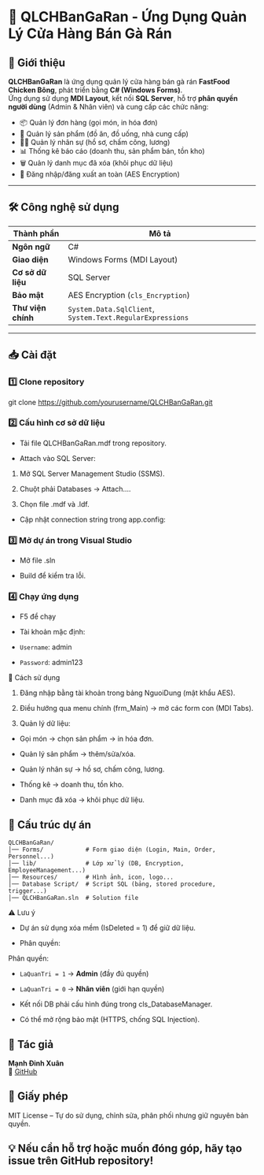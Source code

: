 # 🐔 QLCHBanGaRan - Ứng Dụng Quản Lý Cửa Hàng Bán Gà Rán

## 📌 Giới thiệu
**QLCHBanGaRan** là ứng dụng quản lý cửa hàng bán gà rán **FastFood Chicken Bông**, phát triển bằng **C# (Windows Forms)**.  
Ứng dụng sử dụng **MDI Layout**, kết nối **SQL Server**, hỗ trợ **phân quyền người dùng** (Admin & Nhân viên) và cung cấp các chức năng:

- 📦 Quản lý đơn hàng (gọi món, in hóa đơn)
- 🍔 Quản lý sản phẩm (đồ ăn, đồ uống, nhà cung cấp)
- 👨‍💼 Quản lý nhân sự (hồ sơ, chấm công, lương)
- 📊 Thống kê báo cáo (doanh thu, sản phẩm bán, tồn kho)
- 🗑 Quản lý danh mục đã xóa (khôi phục dữ liệu)
- 🔐 Đăng nhập/đăng xuất an toàn (AES Encryption)

---

## 🛠 Công nghệ sử dụng
| Thành phần | Mô tả |
|------------|-------|
| **Ngôn ngữ** | C# |
| **Giao diện** | Windows Forms (MDI Layout) |
| **Cơ sở dữ liệu** | SQL Server |
| **Bảo mật** | AES Encryption (`cls_Encryption`) |
| **Thư viện chính** | `System.Data.SqlClient`, `System.Text.RegularExpressions` |

---

## 📥 Cài đặt

### 1️⃣ Clone repository
git clone https://github.com/yourusername/QLCHBanGaRan.git
### 2️⃣ Cấu hình cơ sở dữ liệu

- Tải file QLCHBanGaRan.mdf trong repository.

- Attach vào SQL Server:

1. Mở SQL Server Management Studio (SSMS).

2. Chuột phải Databases → Attach....

3. Chọn file .mdf và .ldf.

- Cập nhật connection string trong app.config:
<connectionStrings>
  <add name="ConnectionString" 
       connectionString="Server=YOUR_SERVER;Database=QLCHBanGaRan;Trusted_Connection=True;" />
</connectionStrings>

### 3️⃣ Mở dự án trong Visual Studio

- Mở file .sln

- Build để kiểm tra lỗi.

### 4️⃣ Chạy ứng dụng

- F5 để chạy

- Tài khoản mặc định:

- `Username`: admin

- `Password`: admin123

🚀 Cách sử dụng

1. Đăng nhập bằng tài khoản trong bảng NguoiDung (mật khẩu AES).

2. Điều hướng qua menu chính (frm_Main) → mở các form con (MDI Tabs).

3. Quản lý dữ liệu:

- Gọi món → chọn sản phẩm → in hóa đơn.

- Quản lý sản phẩm → thêm/sửa/xóa.

- Quản lý nhân sự → hồ sơ, chấm công, lương.

- Thống kê → doanh thu, tồn kho.

- Danh mục đã xóa → khôi phục dữ liệu.

## 📂 Cấu trúc dự án
```text
QLCHBanGaRan/
│── Forms/            # Form giao diện (Login, Main, Order, Personnel...)
│── lib/              # Lớp xử lý (DB, Encryption, EmployeeManagement...)
│── Resources/        # Hình ảnh, icon, logo...
│── Database Script/  # Script SQL (bảng, stored procedure, trigger...)
│── QLCHBanGaRan.sln  # Solution file
```

⚠ Lưu ý

- Dự án sử dụng xóa mềm (IsDeleted = 1) để giữ dữ liệu.

- Phân quyền:

Phân quyền:
  - `LaQuanTri = 1` → **Admin** (đầy đủ quyền)
  - `LaQuanTri = 0` → **Nhân viên** (giới hạn quyền)


- Kết nối DB phải cấu hình đúng trong cls_DatabaseManager.

- Có thể mở rộng bảo mật (HTTPS, chống SQL Injection).

## 👤 Tác giả

**Mạnh Đinh Xuân**  
🔗 [GitHub](https://github.com/be-manhdinhxuan)

## 📜 Giấy phép

MIT License – Tự do sử dụng, chỉnh sửa, phân phối nhưng giữ nguyên bản quyền.

## 💡 Nếu cần hỗ trợ hoặc muốn đóng góp, hãy tạo issue trên GitHub repository!
